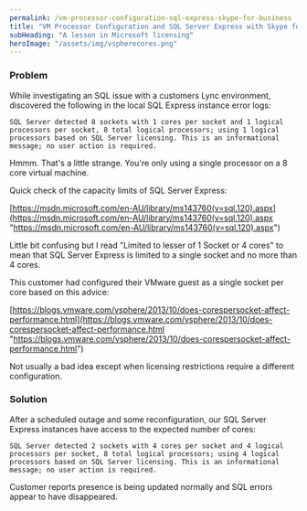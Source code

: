 ```yaml
---
permalink: /vm-processor-configuration-sql-express-skype-for-business
title: "VM Processor Configuration and SQL Server Express with Skype for Business (Lync)"
subHeading: "A lesson in Microsoft licensing"
heroImage: "/assets/img/vspherecores.png"
---
```


### Problem
While investigating an SQL issue with a customers Lync environment, discovered the following in the local SQL Express instance error logs:

~~~~
SQL Server detected 8 sockets with 1 cores per socket and 1 logical processors per socket, 8 total logical processors; using 1 logical processors based on SQL Server licensing. This is an informational message; no user action is required.
~~~~

Hmmm. That's a little strange. You're only using a single processor on a 8 core virtual machine.

Quick check of the capacity limits of SQL Server Express:

[https://msdn.microsoft.com/en-AU/library/ms143760(v=sql.120).aspx](https://msdn.microsoft.com/en-AU/library/ms143760(v=sql.120).aspx "https://msdn.microsoft.com/en-AU/library/ms143760(v=sql.120).aspx")

Little bit confusing but I read "Limited to lesser of 1 Socket or 4 cores" to mean that SQL Server Express is limited to a single socket and no more than 4 cores.

This customer had configured their VMware guest as a single socket per core based on this advice:

[https://blogs.vmware.com/vsphere/2013/10/does-corespersocket-affect-performance.html](https://blogs.vmware.com/vsphere/2013/10/does-corespersocket-affect-performance.html "https://blogs.vmware.com/vsphere/2013/10/does-corespersocket-affect-performance.html")

Not usually a bad idea except when licensing restrictions require a different configuration.

### Solution
After a scheduled outage and some reconfiguration, our SQL Server Express instances have access to the expected number of cores:

~~~~
SQL Server detected 2 sockets with 4 cores per socket and 4 logical processors per socket, 8 total logical processors; using 4 logical processors based on SQL Server licensing. This is an informational message; no user action is required.
~~~~

Customer reports presence is being updated normally and SQL errors appear to have disappeared.